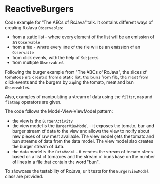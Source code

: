 # ReactiveBurgers

Code example for "The ABCs of RxJava" talk.
It contains different ways of creating RxJava ``Observable``s:

* from a static list - where every element of the list will be an emission of an ``Observable``
* from a file - where every line of the file will be an emission of an ``Observable``
* from click events, with the help of ``Subject``s
* from multiple ``Observable``s

Following the burger example from "The ABCs of RxJava", the slices of tomatoes are created from a static list,
the buns from file, the meat from click events and the burgers by ``zip``ing the tomato, meat and bun ``Observable``s.

Also, examples of manipulating a stream of data using the ``filter``, ``map`` and ``flatmap`` operators are given.

The code follows the Model-View-ViewModel pattern:
* the view is the ``BurgerActivity``.
* the view model is the ``BurgerViewModel`` - it exposes the tomato, bun and burger stream of data to the view and allows the view to notify about new pieces of raw meat available. The view model gets the tomato and bun streams of data from the data model. The view model also creates the burger stream of data.
* the data model is the ``DataModel`` - it creates the stream of tomato slices based on a list of tomatoes and the stream of buns base on the number of lines in a file that contain the word "bun".

To showcase the testability of RxJava, unit tests for the ``BurgerViewModel`` class are provided.
